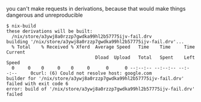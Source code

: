 you can't make requests in derivations, because that would make things dangerous and unreproducible

```
$ nix-build
these derivations will be built:
  /nix/store/a3ywj8a0rzzp7gwdka99hl2b57775ijv-fail.drv
building '/nix/store/a3ywj8a0rzzp7gwdka99hl2b57775ijv-fail.drv'...
  % Total    % Received % Xferd  Average Speed   Time    Time     Time  Current
                                 Dload  Upload   Total   Spent    Left  Speed
  0     0    0     0    0     0      0      0 --:--:-- --:--:-- --:--:--     0curl: (6) Could not resolve host: google.com
builder for '/nix/store/a3ywj8a0rzzp7gwdka99hl2b57775ijv-fail.drv' failed with exit code 6
error: build of '/nix/store/a3ywj8a0rzzp7gwdka99hl2b57775ijv-fail.drv' failed
```
